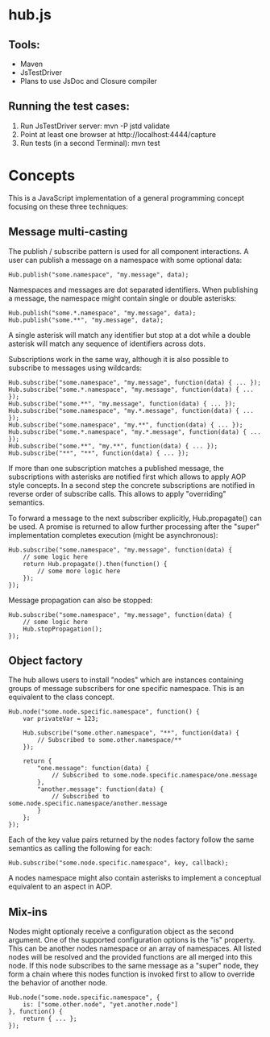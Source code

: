 hub.js
======

Tools:
------

* Maven
* JsTestDriver
* Plans to use JsDoc and Closure compiler

Running the test cases:
-----------------------

1. Run JsTestDriver server:
     mvn -P jstd validate
2. Point at least one browser at http://localhost:4444/capture
3. Run tests (in a second Terminal):
     mvn test


Concepts
========

This is a JavaScript implementation of a general programming concept focusing on these three techniques:

Message multi-casting
---------------------

The publish / subscribe pattern is used for all component interactions. A user can publish a message on a namespace with some optional data:

    Hub.publish("some.namespace", "my.message", data);

Namespaces and messages are dot separated identifiers. When publishing a message, the namespace might contain single or double asterisks:

    Hub.publish("some.*.namespace", "my.message", data);
    Hub.publish("some.**", "my.message", data);

A single asterisk will match any identifier but stop at a dot while a double asterisk will match any sequence of identifiers across dots.

Subscriptions work in the same way, although it is also possible to subscribe to messages using wildcards:

    Hub.subscribe("some.namespace", "my.message", function(data) { ... });
    Hub.subscribe("some.*.namespace", "my.message", function(data) { ... });
    Hub.subscribe("some.**", "my.message", function(data) { ... });
    Hub.subscribe("some.namespace", "my.*.message", function(data) { ... });
    Hub.subscribe("some.namespace", "my.**", function(data) { ... });
    Hub.subscribe("some.*.namespace", "my.*.message", function(data) { ... });
    Hub.subscribe("some.**", "my.**", function(data) { ... });
    Hub.subscribe("**", "**", function(data) { ... });

If more than one subscription matches a published message, the subscriptions with asterisks are notified first which allows to apply AOP style concepts. In a second step the concrete subscriptions are notified in reverse order of subscribe calls. This allows to apply "overriding" semantics.

To forward a message to the next subscriber explicitly, Hub.propagate() can be used. A promise is returned to allow further processing after the "super" implementation completes execution (might be asynchronous):

    Hub.subscribe("some.namespace", "my.message", function(data) {
        // some logic here
        return Hub.propagate().then(function() {
            // some more logic here
        });
    });

Message propagation can also be stopped:

    Hub.subscribe("some.namespace", "my.message", function(data) {
        // some logic here
        Hub.stopPropagation();
    });


Object factory
--------------

The hub allows users to install "nodes" which are instances containing groups of message subscribers for one specific namespace. This is an equivalent to the class concept.

    Hub.node("some.node.specific.namespace", function() {
        var privateVar = 123;

        Hub.subscribe("some.other.namespace", "**", function(data) {
			// Subscribed to some.other.namespace/**
		});

        return {
            "one.message": function(data) {
                // Subscribed to some.node.specific.namespace/one.message
            },
            "another.message": function(data) {
				// Subscribed to some.node.specific.namespace/another.message
            }
        };
    });
	
Each of the key value pairs returned by the nodes factory follow the same semantics as calling the following for each:

    Hub.subscribe("some.node.specific.namespace", key, callback);

A nodes namespace might also contain asterisks to implement a conceptual equivalent to an aspect in AOP.


Mix-ins
-------

Nodes might optionaly receive a configuration object as the second argument. One of the supported configuration options is the "is" property. This can be another nodes namespace or an array of namespaces. All listed nodes will be resolved and the provided functions are all merged into this node. If this node subscribes to the same message as a "super" node, they form a chain where this nodes function is invoked first to allow to override the behavior of another node.

    Hub.node("some.node.specific.namespace", {
        is: ["some.other.node", "yet.another.node"]
    }, function() {
        return { ... };
    });
